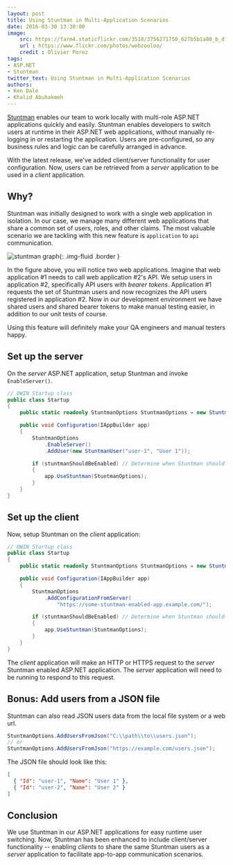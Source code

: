 ```yaml
---
layout: post
title: Using Stuntman in Multi-Application Scenarios
date: 2016-03-30 13:30:00
image:
    src: https://farm4.staticflickr.com/3518/3756271750_627b5b1a80_b_d.jpg
    url : https://www.flickr.com/photos/webzooloo/
    credit : Olivier Porez
tags:
- ASP.NET
- Stuntman
twitter_text: Using Stuntman in Multi-Application Scenarios
authors:
- Ken Dale
- Khalid Abuhakmeh
---
```


[Stuntman](http://rimdev.io/stuntman/) enables our team to work locally with multi-role ASP.NET applications quickly and easily. Stuntman enables developers to switch users at runtime in their ASP.NET web applications, without manually re-logging in or restarting the application. Users are pre-configured, so any business rules and logic can be carefully arranged in advance.

With the latest release, we've added client/server functionality for user configuration. Now, users can be retrieved from a *server* application to be used in a *client* application.

## Why?

Stuntman was initially designed to work with a single web application in isolation. In our case, we manage many different web applications that share a common set of users, roles, and other claims. The most valuable scenario we are tackling with this new feature is `application` to `api` communication. 

![stuntman graph](/images/stuntman_graph.png){: .img-fluid .border }

In the figure above, you will notice two web applications. Imagine that web application #1 needs to call web application #2's API. We setup users in application #2, specifically API users with *bearer tokens*. Application #1 requests the set of Stuntman users and now recognizes the API users registered in application #2. Now in our development environment we have shared users and shared bearer tokens to make manual testing easier, in addition to our unit tests of course.

Using this feature will definitely make your QA engineers and manual testers happy.

## Set up the server

On the *server* ASP.NET application, setup Stuntman and invoke `EnableServer()`.

```csharp
// OWIN Startup class
public class Startup
{
    public static readonly StuntmanOptions StuntmanOptions = new StuntmanOptions();

    public void Configuration(IAppBuilder app)
    {
        StuntmanOptions
            .EnableServer()
            .AddUser(new StuntmanUser("user-1", "User 1"));

        if (stuntmanShouldBeEnabled) // Determine when Stuntman should be used here.
        {
            app.UseStuntman(StuntmanOptions);
        }
    }
}
```

## Set up the client

Now, setup Stuntman on the *client* application:

```csharp
// OWIN Startup class
public class Startup
{
    public static readonly StuntmanOptions StuntmanOptions = new StuntmanOptions();

    public void Configuration(IAppBuilder app)
    {
        StuntmanOptions
            .AddConfigurationFromServer(
                "https://some-stuntman-enabled-app.example.com/");

        if (stuntmanShouldBeEnabled) // Determine when Stuntman should be used here.
        {
            app.UseStuntman(StuntmanOptions);
        }
    }
}
```

The *client* application will make an HTTP or HTTPS request to the *server* Stuntman enabled ASP.NET application. The *server* application will need to be running to respond to this request. 

## Bonus: Add users from a JSON file

Stuntman can also read JSON users data from the local file system or a web url.

```csharp
StuntmanOptions.AddUsersFromJson("C:\\path\\to\\users.json");
// or
StuntmanOptions.AddUsersFromJson("https://example.com/users.json");
```

The JSON file should look like this:

```json
[
  { "Id": "user-1", "Name": "User 1" },
  { "Id": "user-2", "Name": "User 2" }
]
```

## Conclusion

We use Stuntman in our ASP.NET applications for easy runtime user switching. Now, Stuntman has been enhanced to include client/server functionality -- enabling *clients* to share the same Stuntman users as a *server* application to facilitate app-to-app communication scenarios.
